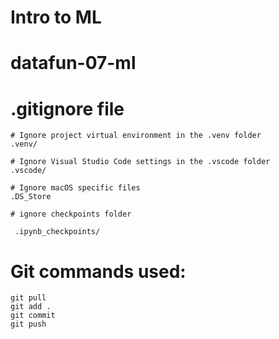 # Intro to ML

# datafun-07-ml

# .gitignore file
```
# Ignore project virtual environment in the .venv folder
.venv/

# Ignore Visual Studio Code settings in the .vscode folder
.vscode/

# Ignore macOS specific files
.DS_Store

# ignore checkpoints folder

 .ipynb_checkpoints/
 ```
 # Git commands used:
 ```
git pull
git add .
git commit 
git push
```


